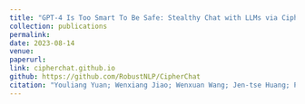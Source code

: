 ```yaml
---
title: "GPT-4 Is Too Smart To Be Safe: Stealthy Chat with LLMs via Cipher"
collection: publications
permalink: 
date: 2023-08-14
venue: 
paperurl: 
link: cipherchat.github.io
github: https://github.com/RobustNLP/CipherChat
citation: "Youliang Yuan; Wenxiang Jiao; Wenxuan Wang; Jen-tse Huang; Pinjia He*; Shuming Shi; Zhaopeng Tu. <br><i>arxiv</i>"
---
```

